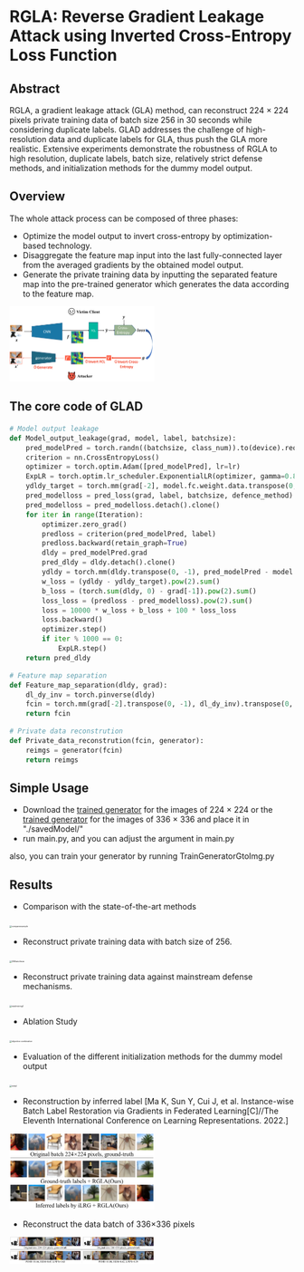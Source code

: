 # RGLA: Reverse Gradient Leakage Attack using Inverted Cross-Entropy Loss Function
## Abstract

RGLA, a gradient leakage attack (GLA) method, can reconstruct 224 $\times$ 224 pixels private training data of batch size 256 in 30 seconds while considering duplicate labels. GLAD addresses the challenge of high-resolution data and duplicate labels for GLA, thus push the GLA more realistic. Extensive experiments demonstrate the robustness of RGLA to high resolution, duplicate labels, batch size, relatively strict defense methods, and initialization methods for the dummy model output.



## Overview

The whole attack process can be composed of three phases:

- Optimize the model output to invert cross-entropy by optimization-based technology.
- Disaggregate the feature map input into the last fully-connected layer from the averaged gradients by the obtained model output.
- Generate the private training data by inputting the separated feature map into the pre-trained generator which generates the data according to the feature map.

<img src="./readme_files/overview.png" alt="overview" style="zoom: 25%;" />



##  The core code of GLAD

```python
# Model output leakage
def Model_output_leakage(grad, model, label, batchsize):
    pred_modelPred = torch.randn((batchsize, class_num)).to(device).requires_grad_(True) # torch.randn((batchsize, class_num)).to(device).requires_grad_(True)
    criterion = nn.CrossEntropyLoss()
    optimizer = torch.optim.Adam([pred_modelPred], lr=lr)
    ExpLR = torch.optim.lr_scheduler.ExponentialLR(optimizer, gamma=0.88)
    ydldy_target = torch.mm(grad[-2], model.fc.weight.data.transpose(0, -1))
    pred_modelloss = pred_loss(grad, label, batchsize, defence_method)
    pred_modelloss = pred_modelloss.detach().clone()
    for iter in range(Iteration):
        optimizer.zero_grad()
        predloss = criterion(pred_modelPred, label)
        predloss.backward(retain_graph=True)
        dldy = pred_modelPred.grad
        pred_dldy = dldy.detach().clone()
        ydldy = torch.mm(dldy.transpose(0, -1), pred_modelPred - model.fc.bias.data)
        w_loss = (ydldy - ydldy_target).pow(2).sum()
        b_loss = (torch.sum(dldy, 0) - grad[-1]).pow(2).sum()
        loss_loss = (predloss - pred_modelloss).pow(2).sum()
        loss = 10000 * w_loss + b_loss + 100 * loss_loss
        loss.backward()
        optimizer.step()
        if iter % 1000 == 0:
            ExpLR.step()
    return pred_dldy
```

```python
# Feature map separation
def Feature_map_separation(dldy, grad):
    dl_dy_inv = torch.pinverse(dldy)
    fcin = torch.mm(grad[-2].transpose(0, -1), dl_dy_inv).transpose(0, -1)
    return fcin
```

```python
# Private data reconstrution
def Private_data_reconstrution(fcin, generator):
    reimgs = generator(fcin)
    return reimgs
```



## Simple Usage

- Download the [trained generator](https://drive.google.com/file/d/1ZXaoF-3abmrjMwhIRLEg5ri05W5dMEQI/view?usp=sharing) for the images of 224 $\times$ 224 or the [trained generator](https://drive.google.com/file/d/19mmn-DsaQ0Jc0GIheIMKX4ci8Fy1KFkI/view?usp=sharing) for the images of 336 $\times$ 336 and place it in "./savedModel/"
- run main.py, and you can adjust the argument in main.py

also, you can train your generator by running TrainGeneratorGtoImg.py



## Results

- Comparison with the state-of-the-art methods

<img src="./readme_files/compareexample.png" alt="compareexample" style="zoom: 25%;" />

- Reconstruct private training data with batch size of 256.

<img src="./readme_files/256batchsize.png" alt="256batchsize" style="zoom: 25%;" />

- Reconstruct private training data against mainstream defense mechanisms.

<img src="./readme_files/readmeimg2.png" alt="readmeimg2" style="zoom: 25%;" />

- Ablation Study

<img src="./readme_files/objective combination.png" alt="objective combination" style="zoom: 25%;" />

- Evaluation of the different initialization methods for the dummy model output

<img src="./readme_files/initial.png" alt="initial" style="zoom: 25%;" />

- Reconstruction by inferred label [Ma K, Sun Y, Cui J, et al. Instance-wise Batch Label Restoration via Gradients in Federated Learning[C]//The Eleventh International Conference on Learning Representations. 2022.]

<img src="./readme_files/inferredlabels.png" alt="inferredlabels" style="zoom: 25%;" />

- Reconstruct the data batch of 336$\times$336 pixels

<img src="./readme_files/pixels336.png" alt="pixels336" style="zoom: 25%;" />

